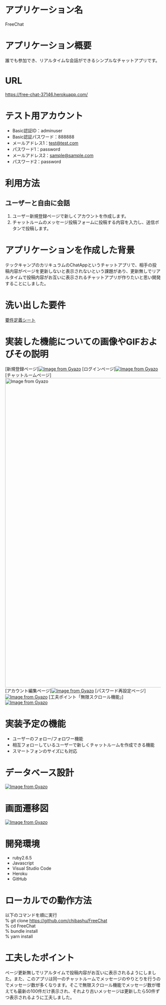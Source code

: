 # アプリケーション名

FreeChat

# アプリケーション概要

誰でも参加でき、リアルタイムな会話ができるシンプルなチャットアプリです。

# URL

https://free-chat-37146.herokuapp.com/

# テスト用アカウント

- Basic認証ID：adminuser
- Basic認証パスワード：888888
- メールアドレス1：test@test.com
- パスワード1：password
- メールアドレス2：sample@sample.com
- パスワード2：password

# 利用方法

## ユーザーと自由に会話

1. ユーザー新規登録ページで新しくアカウントを作成します。
2. チャットルームのメッセージ投稿フォームに投稿する内容を入力し、送信ボタンで投稿します。

# アプリケーションを作成した背景

テックキャンプのカリキュラムのChatAppというチャットアプリで、相手の投稿内容がページを更新しないと表示されないという課題があり、更新無しでリアルタイムで投稿内容がお互いに表示されるチャットアプリが作りたいと思い開発することにしました。

# 洗い出した要件

[要件定義シート](https://docs.google.com/spreadsheets/d/1bkiH4GMnacMiWhnU9ZZuSz-AZgrPljJljB8mhwrSMJA/edit?usp=sharing)

# 実装した機能についての画像やGIFおよびその説明
[新規登録ページ][![Image from Gyazo](https://i.gyazo.com/3aebfdeac4c7db8fb18ee1f8b8c30b1f.png)](https://gyazo.com/3aebfdeac4c7db8fb18ee1f8b8c30b1f)
[ログインページ][![Image from Gyazo](https://i.gyazo.com/85694b37505aca4a3763f053abb1cc0f.png)](https://gyazo.com/85694b37505aca4a3763f053abb1cc0f)
[チャットルームページ]<a href="https://gyazo.com/d155833f9b6eff4da67937075580c16a"><img src="https://i.gyazo.com/d155833f9b6eff4da67937075580c16a.gif" alt="Image from Gyazo" width="1000"/></a>
[アカウント編集ページ][![Image from Gyazo](https://i.gyazo.com/975f4ffaa300d1b496f314dc9b6c796b.png)](https://gyazo.com/975f4ffaa300d1b496f314dc9b6c796b)
[パスワード再設定ページ][![Image from Gyazo](https://i.gyazo.com/99e97b437bf96faca61f5afd28e3e6b6.png)](https://gyazo.com/99e97b437bf96faca61f5afd28e3e6b6)
[工夫ポイント「無限スクロール機能」][![Image from Gyazo](https://i.gyazo.com/a3308a8c3a17811abb80a6ea95125136.gif)](https://gyazo.com/a3308a8c3a17811abb80a6ea95125136)

# 実装予定の機能

- ユーザーのフォロー/フォロワー機能
- 相互フォローしているユーザーで新しくチャットルームを作成できる機能
- スマートフォンのサイズにも対応

# データベース設計

[![Image from Gyazo](https://i.gyazo.com/ab707f9b509244d69c3c6a329ccb354b.png)](https://gyazo.com/ab707f9b509244d69c3c6a329ccb354b)

# 画面遷移図

[![Image from Gyazo](https://i.gyazo.com/0eb9989227cefde18f4bd1682d2ba3ef.png)](https://gyazo.com/0eb9989227cefde18f4bd1682d2ba3ef)

# 開発環境

- ruby2.6.5
- Javascript
- Visual Studio Code
- Heroku
- GitHub

# ローカルでの動作方法

以下のコマンドを順に実行  
% git clone https://github.com/chibashu/FreeChat  
% cd FreeChat  
% bundle install  
% yarn install  

# 工夫したポイント

ページ更新無しでリアルタイムで投稿内容がお互いに表示されるようにしました。また、このアプリは同一のチャットルームでメッセージのやりとりを行うのでメッセージ数が多くなります。そこで無限スクロール機能でメッセージ数が増えても最新の100件だけ表示され、それより古いメッセージは更新したら50件ずつ表示されるように工夫しました。